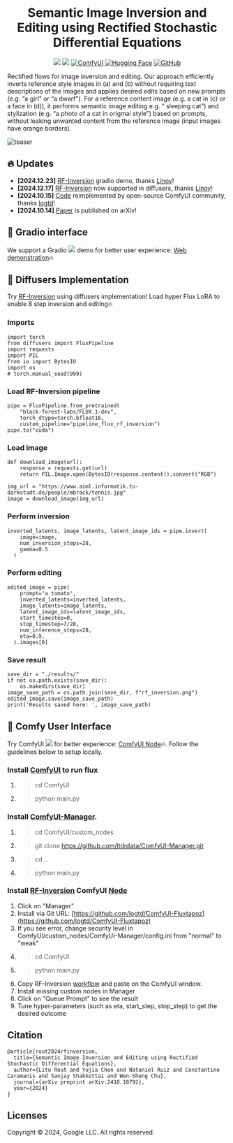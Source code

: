 <div align="center">
<h1>Semantic Image Inversion and Editing using Rectified Stochastic Differential Equations</h1>

<a href='https://rf-inversion.github.io/'><img src='https://img.shields.io/badge/Project-Page-green'></a>
<a href='https://arxiv.org/pdf/2410.10792'><img src='https://img.shields.io/badge/ArXiv-Preprint-red'></a>
[![ComfyUI](https://img.shields.io/badge/ComfyUI-Demo-blue)](https://github.com/logtd/ComfyUI-Fluxtapoz)
[![Hugging Face](https://img.shields.io/badge/%F0%9F%A4%97%20Hugging%20Face-Demo-red)](https://huggingface.co/spaces/rf-inversion/RF-inversion)
[![GitHub](https://img.shields.io/github/stars/LituRout/RF-Inversion?style=social)](https://github.com/LituRout/RF-Inversion)
</div>


Rectified flows for image inversion and editing. Our approach efficiently inverts reference style images in (a) and (b) without requiring text descriptions of the images and applies desired edits based on new prompts (e.g. “a girl” or “a dwarf”). For a reference content image (e.g. a cat in (c) or a face in (d)), it performs semantic image editing  e.g. “ sleeping cat”) and stylization (e.g. “a photo of a cat in origmai style”) based on prompts, without leaking unwanted content from the reference image (input images have orange borders).

![teaser](./data/main.png)


## 🔥 Updates
- **[2024.12.23]** [RF-Inversion](https://huggingface.co/spaces/rf-inversion/RF-inversion) gradio demo, thanks [Linoy](https://github.com/linoytsaban)!
- **[2024.12.17]** [RF-Inversion](https://github.com/huggingface/diffusers/pull/9816) now supported in diffusers, thanks [Linoy](https://github.com/linoytsaban)!
- **[2024.10.15]** [Code](https://github.com/logtd/ComfyUI-Fluxtapoz) reimplemented by open-source ComfyUI community, thanks [logtd](https://github.com/logtd)!
- **[2024.10.14]** [Paper](https://arxiv.org/pdf/2410.10792) is published on arXiv!

## 🤗 Gradio interface
We support a Gradio <a href='https://github.com/gradio-app/gradio'><img src='https://img.shields.io/github/stars/gradio-app/gradio'></a> demo for better user experience:
[Web demonstration](https://huggingface.co/spaces/rf-inversion/RF-inversion)🔥

## 🚀 Diffusers Implementation
Try [RF-Inversion](https://github.com/huggingface/diffusers/pull/9816) using diffusers implementation! Load hyper Flux LoRA to enable 8 step inversion and editing🔥

### Imports
```
import torch
from diffusers import FluxPipeline
import requests
import PIL
from io import BytesIO
import os
# torch.manual_seed(999)
```

### Load RF-Inversion pipeline
```
pipe = FluxPipeline.from_pretrained(
    "black-forest-labs/FLUX.1-dev",
    torch_dtype=torch.bfloat16,
    custom_pipeline="pipeline_flux_rf_inversion")
pipe.to("cuda")
```

### Load image
```
def download_image(url):
    response = requests.get(url)
    return PIL.Image.open(BytesIO(response.content)).convert("RGB")

img_url = "https://www.aiml.informatik.tu-darmstadt.de/people/mbrack/tennis.jpg"
image = download_image(img_url)
```

### Perform inversion
```
inverted_latents, image_latents, latent_image_ids = pipe.invert(
    image=image, 
    num_inversion_steps=28, 
    gamma=0.5
  )
```

### Perform editing
```
edited_image = pipe(
    prompt="a tomato",
    inverted_latents=inverted_latents,
    image_latents=image_latents,
    latent_image_ids=latent_image_ids,
    start_timestep=0,
    stop_timestep=7/28,
    num_inference_steps=28,
    eta=0.9,    
  ).images[0]
```

### Save result
```
save_dir = "./results/"
if not os.path.exists(save_dir):
    os.makedirs(save_dir)
image_save_path = os.path.join(save_dir, f"rf_inversion.png")
edited_image.save(image_save_path)
print('Results saved here: ', image_save_path)
```


## 🚀 Comfy User Interface
Try ComfyUI <a href='https://github.com/comfyanonymous/ComfyUI'><img src='https://img.shields.io/github/stars/comfyanonymous/ComfyUI'></a> for better experience:
[ComfyUI Node](https://github.com/logtd/ComfyUI-Fluxtapoz)🔥. Follow the guidelines below to setup locally.

### Install [ComfyUI](https://comfyanonymous.github.io/ComfyUI_examples/flux/) to run flux
1. > cd ComfyUI
2. > python main.py

### Install [ComfyUI-Manager](https://github.com/ltdrdata/ComfyUI-Manager). 
1. > cd ComfyUI/custom_nodes
2. > git clone https://github.com/ltdrdata/ComfyUI-Manager.git
3. > cd ..
4. > python main.py

### Install [RF-Inversion](https://rf-inversion.github.io/) ComfyUI [Node](https://github.com/logtd/ComfyUI-Fluxtapoz)
1. Click on "Manager"
2. Install via Git URL: [https://github.com/logtd/ComfyUI-Fluxtapoz](https://github.com/logtd/ComfyUI-Fluxtapoz)
3. If you see error, change security level in ComfyUI/custom_nodes/ComfyUI-Manager/config.ini from "normal" to "weak"
4. > cd ComfyUI
5. > python main.py
6. Copy RF-Inversion [workflow](https://github.com/logtd/ComfyUI-Fluxtapoz/blob/main/example_workflows/example_rf_inversion_updated.json) and paste on the ComfyUI window.
7. Install missing custom nodes in Manager
8. Click on "Queue Prompt" to see the result
9. Tune hyper-parameters (such as eta, start_step, stop_step) to get the desired outcome

## Citation

```
@article{rout2024rfinversion,
  title={Semantic Image Inversion and Editing using Rectified Stochastic Differential Equations},
  author={Litu Rout and Yujia Chen and Nataniel Ruiz and Constantine Caramanis and Sanjay Shakkottai and Wen-Sheng Chu},
  journal={arXiv preprint arXiv:2410.10792},
  year={2024}
}
```

<!-- ## Star History

[![Star History Chart](https://api.star-history.com/svg?repos=LituRout/RF-Inversion&type=Date)](https://star-history.com/#LituRout/RF-Inversion&Date) -->

## Licenses

Copyright © 2024, Google LLC. All rights reserved.
